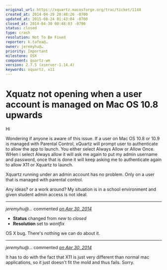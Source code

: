 ```yaml
---
original_url: https://xquartz.macosforge.org/trac/ticket/1144
created_at: 2014-04-29 20:48:26 -0700
updated_at: 2015-08-24 01:43:04 -0700
closed_at: 2014-04-30 00:48:03 -0700
status: closed
type: crash
resolution: Not To Be Fixed
reporter: k.tafea@…
owner: jeremyhu@…
priority: Important
milestone: OSX
component: quartz-wm
version: 2.7.5 (xserver-1.14.4)
keywords: xquartz, x11
---
```


Xquatz not opening when a user account is managed on Mac OS 10.8 upwards
========================================================================


Hi

Wondering if anyone is aware of this issue. If a user on Mac OS 10.8 or 10.9 is managed with Parental Control, xQuartz will prompt user to authenticate to allow the app to launch. You either select Always Allow or Allow Once. WHen i select Always allow it will ask me again to put my admin username and password, once that is done it will keep asking me to authenticate again to allow X11 or Xquartz to launch.

Xquartz running under an admin account has no problem. Only on a user that is managed with parental control.

Any ideas? or a work around? My situation is in a school environment and given student admin access is not ideal.



---

*jeremyhu@…* commented *[on Apr 30, 2014](https://xquartz.macosforge.org/trac/ticket/1144#comment:1 "April 30, 2014 at 12:48 AM PDT")*

-   **Status** changed from *new* to *closed*
-   **Resolution** set to *wontfix*

OS X bug. There's nothing we can do about it.



---

*jeremyhu@…* commented *[on Apr 30, 2014](https://xquartz.macosforge.org/trac/ticket/1144#comment:2 "April 30, 2014 at 12:48 AM PDT")*

It has to do with the fact that X11 is just very different than normal mac applications, so it just doesn't fit the mold and thus fails. Sorry.



